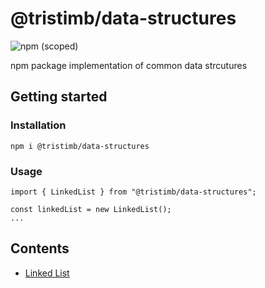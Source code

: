 # @tristimb/data-structures
![npm (scoped)](https://img.shields.io/npm/v/%40tristimb/data-structures)

npm package implementation of common data strcutures

## Getting started

### Installation

`npm i @tristimb/data-structures`

### Usage

```
import { LinkedList } from "@tristimb/data-structures";

const linkedList = new LinkedList();
...
```

## Contents

- [Linked List](src/linked-list)

